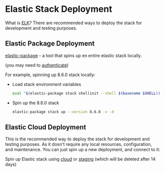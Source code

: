 # Elastic Stack Deployment
What is [ELK](https://www.elastic.co/what-is/elk-stack)?
There are recommended ways to deploy the stack for development and testing purposes.

## Elastic Package Deployment

[elastic-package](https://github.com/elastic/elastic-package) - a tool that spins up en entire elastic stack locally.

(you may need to [authenticate](https://docker-auth.elastic.co/github_auth))

For example, spinning up 8.6.0 stack locally:

- Load stack environment variables
  ```zsh
  eval "$(elastic-package stack shellinit --shell $(basename $SHELL))"
  ```
- Spin up the 8.6.0 stack
  ```zsh
  elastic-package stack up --version 8.6.0 -v -d
  ```

## Elastic Cloud Deployment
This is the recommended way to deploy the stack for development and testing purposes. As it dosn't require any local resources, configuration, and maintenance.
You can just spin up a new deployment, and connect to it:

Spin up Elastic stack using [cloud](https://staging.found.no/home) or [staging](https://staging.found.no/home) (which will be deleted after 14 days)
